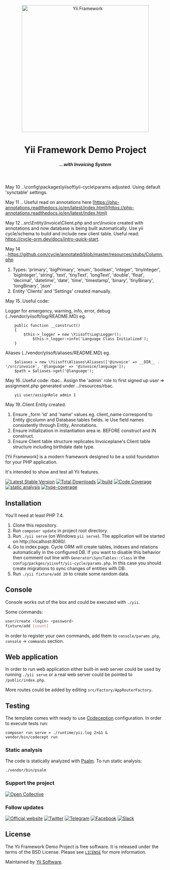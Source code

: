 <p align="center">
    <a href="http://www.yiiframework.com/" target="_blank">
        <img src="https://www.yiiframework.com/image/yii_logo_light.png" width="400" alt="Yii Framework" />
    </a>
    <h1 align="center">Yii Framework Demo Project</h1>
    <h5 align="center">...with Invoicing System</h5>
    <br>
</p>

May 10 ..\config\packages\yiisoft\yii-cycle\params adjusted. Using default 'synctable' settings.

May 11 .. Useful read on annotations here [https://php-annotations.readthedocs.io/en/latest/index.html](https://php-annotations.readthedocs.io/en/latest/index.html)

May 12 ..src\Entity\Invoice\Client.php and src\Invoice created with annotations and now database is being built automatically. Use yii cycle/schema to
build and include new client table. Useful read: https://cycle-orm.dev/docs/intro-quick-start.

May 14 ..https://github.com/cycle/annotated/blob/master/resources/stubs/Column.php 
1. Types: 'primary', 'bigPrimary', 'enum', 'boolean', 'integer', 'tinyInteger', 'bigInteger', 'string', 'text', 'tinyText', 'longText', 'double', 'float', 'decimal', 'datetime', 'date', 'time', 'timestamp', 'binary', 'tinyBinary', 'longBinary', 'json'
2. Entity 'Clients' and 'Settings' created manually.  

May 15..Useful code:

Logger for emergency, warning, info, error, debug (../vendor/yiisoft/log/README.MD) eg.

````
    public function __construct()
	{
	    $this->_logger = new \Yiisoft\Log\Logger();
            $this->_logger->info('Language Class Initialized');            
	}
````

Aliases (../vendor/yiisoft/aliases/README.MD) eg.

````
    $aliases = new \Yiisoft\Aliases\Aliases(['@invoice' => __DIR__ . '/src/invoice', '@language' => '@invoice/language']);
    $path = $aliases->get('@language');
````

May 16..Useful code: rbac.. Assign the 'admin' role to first signed up user => assignment.php generated under ../resources/rbac. 

````
    yii user/assignRole admin 1
````
May 19..Client Entity created. 

1. Ensure _form 'id' and 'name' values eg. client_name correspond to Entity @column and Database tables fields. ie Use field names consistently
   through Entity, Annotations.
1. Ensure initialization in instantiation area ie. BEFORE construct and IN construct.
1. Ensure Client table structure replicates Invoiceplane's Client table structure including birthdate date type. 



[Yii Framework] is a modern framework designed to be a solid foundation for your PHP application.

It's intended to show and test all Yii features.

[![Latest Stable Version](https://poser.pugx.org/yiisoft/yii-demo/v/stable.png)](https://packagist.org/packages/yiisoft/yii-demo)
[![Total Downloads](https://poser.pugx.org/yiisoft/yii-demo/downloads.png)](https://packagist.org/packages/yiisoft/yii-demo)
[![build](https://github.com/yiisoft/yii-demo/workflows/build/badge.svg)](https://github.com/yiisoft/yii-demo/actions)
[![Code Coverage](https://scrutinizer-ci.com/g/yiisoft/yii-demo/badges/coverage.png?b=master)](https://scrutinizer-ci.com/g/yiisoft/yii-demo/?branch=master)
[![static analysis](https://github.com/yiisoft/yii-demo/workflows/static%20analysis/badge.svg)](https://github.com/yiisoft/yii-demo/actions?query=workflow%3A%22static+analysis%22)
[![type-coverage](https://shepherd.dev/github/yiisoft/yii-demo/coverage.svg)](https://shepherd.dev/github/yiisoft/yii-demo)

## Installation

You'll need at least PHP 7.4.

1. Clone this repository.
2. Run `composer update` in project root directory.
3. Run `./yii serve` (on Windows `yii serve`). The application will be started on http://localhost:8080/.
4. Go to index page. Cycle ORM will create tables, indexes and relations automatically in the configured DB.
   If you want to disable this behavior then comment out line with `Generator\SyncTables::class` in the `config/packges/yiisoft/yii-cycle/params.php`.
   In this case you should create migrations to sync changes of entities with DB.
5. Run `./yii fixture/add 20` to create some random data.

## Console

Console works out of the box and could be executed with `./yii`.

Some commands:

```bash
user/create <login> <password>
fixture/add [count]
```

In order to register your own commands, add them to `console/params.php`, `console` → `commands` section.

## Web application

In order to run web application either built-in web server could be used by running `./yii serve` or a
real web server could be pointed to `/public/index.php`.

More routes could be added by editing `src/Factory/AppRouterFactory`.

## Testing

The template comes with ready to use [Codeception](https://codeception.com/) configuration.
In order to execute tests run:

```
composer run serve > ./runtime/yii.log 2>&1 &
vendor/bin/codecept run
```

### Static analysis

The code is statically analyzed with [Psalm](https://psalm.dev/). To run static analysis:

```shell
./vendor/bin/psalm
```

### Support the project

[![Open Collective](https://img.shields.io/badge/Open%20Collective-sponsor-7eadf1?logo=open%20collective&logoColor=7eadf1&labelColor=555555)](https://opencollective.com/yiisoft)

### Follow updates

[![Official website](https://img.shields.io/badge/Powered_by-Yii_Framework-green.svg?style=flat)](https://www.yiiframework.com/)
[![Twitter](https://img.shields.io/badge/twitter-follow-1DA1F2?logo=twitter&logoColor=1DA1F2&labelColor=555555?style=flat)](https://twitter.com/yiiframework)
[![Telegram](https://img.shields.io/badge/telegram-join-1DA1F2?style=flat&logo=telegram)](https://t.me/yii3en)
[![Facebook](https://img.shields.io/badge/facebook-join-1DA1F2?style=flat&logo=facebook&logoColor=ffffff)](https://www.facebook.com/groups/yiitalk)
[![Slack](https://img.shields.io/badge/slack-join-1DA1F2?style=flat&logo=slack)](https://yiiframework.com/go/slack)

## License

The Yii Framework Demo Project is free software. It is released under the terms of the BSD License.
Please see [`LICENSE`](./LICENSE.md) for more information.

Maintained by [Yii Software](https://www.yiiframework.com/).
